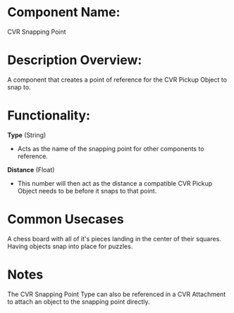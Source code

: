 
# Component Name:

CVR Snapping Point

# Description Overview:

A component that creates a point of reference for the CVR Pickup Object to snap to.
# Functionality:

**Type** (String)
- Acts as the name of the snapping point for other components to reference.

**Distance** (Float)
- This number will then act as the distance a compatible CVR Pickup Object needs to be before it snaps to that point.
# Common Usecases

A chess board with all of it's pieces landing in the center of their squares. Having objects snap into place for puzzles. 

# Notes

The CVR Snapping Point Type can also be referenced in a CVR Attachment to attach an object to the snapping point directly.